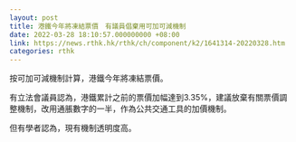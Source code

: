 ```yaml
---
layout: post
title: 港鐵今年將凍結票價　有議員倡棄用可加可減機制
date: 2022-03-28 18:10:57.000000000 +08:00
link: https://news.rthk.hk/rthk/ch/component/k2/1641314-20220328.htm
categories: rthk
---
```


按可加可減機制計算，港鐵今年將凍結票價。 

有立法會議員認為，港鐵累計之前的票價加幅達到3.35%，建議放棄有關票價調整機制，改用通脹數字的一半，作為公共交通工具的加價機制。

但有學者認為，現有機制透明度高。
